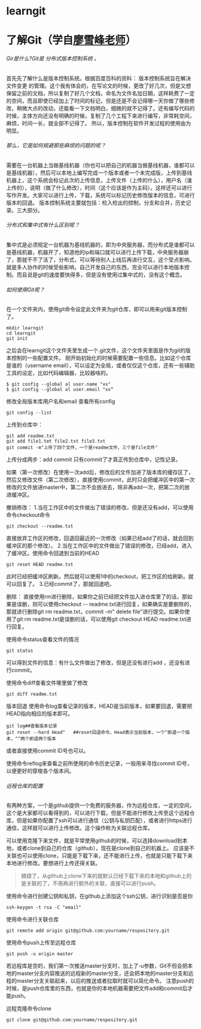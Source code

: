 # learngit
# 了解Git（学自[廖雪峰老师](https://www.liaoxuefeng.com/wiki/896043488029600/896067008724000)）
###### Gir是什么?Git是   分布式版本控制系统 。
首先先了解什么是版本控制系统。根据百度百科的资料：
版本控制系统旨在解决 文件变更 的管理。这个我有体会的，在写论文的时候，更改了好几次，但是又想保留之前的文档，所以复制了好几个文档，命名为文件名加日期，这样耗费了一定的空间，而且即使已经加上了时间的标记，但是还是不会记得哪一天你做了哪些修改，稍微大点的改动，还能看一下文档明白，细微的就不记得了。还有编写代码的时候，主体方向还没有明确的时候，复制了几个工程下来进行编写，非常耗空间，麻烦，时间一长，就全部不记得了。
所以，版本控制在软件开发过程的使用由为明显。
###### 那么，它是如何规避那些麻烦的问题的呢？
需要在一台机器上当做基线机器（你也可以把自己的机器当做基线机器，谁都可以是基线机器），然后可以本地上编写完成一个版本或者一个未完成版，上传到基线机器上，这个系统会标记此次的上传信息，上传文件（上传的什么），用户名（谁上传的），说明（做了什么修改），时间（这个应该是作为主码）。这样还可以进行写作开发。大家可以进行上传，下载，系统可以标记历史修改版本的信息，可进行版本的回退。
版本控制系统主要就包括：检入检出的控制，分支和合并，历史记录。三大部分。
###### 分布式和集中式有什么区别呢？
集中式是必须规定一台机器为基线机器的，即为中央服务器，而分布式是谁都可以是基线机器，机器开了，知道他的ip和端口就可以进行上传下载，中央服务器崩了，那就干不了活了，分布式，可以等待别人上线后再进行交互，这个受点影响。就是多人协作的时候受些影响，自己开发自己的东西，完全可以进行本地版本控制。而且说是git的速度要快得多，但是没有使用过集中式的，没有这个概念。

###### 如何使用Git呢？ 
在一个文件夹内，使用git命令设定此文件夹为git仓库，即可以用来git版本控制了。
```
mkdir learngit
cd learngit
git init
```
之后会在learngit这个文件夹里生成一个.git文件，这个文件夹里面是作为git的版本控制的一些配置文件。
刚开始初始化的时候需要配置一些信息。比如这个仓库是谁的（username email），可以设定为全局，或者仅仅这个仓库，还有一些辅助工具的设定，比如代码编辑器，比较器啥的。
```
$ git config --global al user.name "xx"
$ git config --global al user.email "xx“
```
修改全局版本库用户名和email
查看所有config
```
git config --list
```
上传到仓库中：
```
git add readme.txt 
git add file1.tet file2.txt file3.txt 
git commit -m"上传了四个文件，一个是readme文件，三个是file文件"
```
上传分成两步：add  commit
只有commit了才真正传到仓库中，记性记录。

如果（第一次修改）在使用一次add后，修改后的文件加进了版本库的缓存区了，然后又修改文件（第二次修改），直接使用commit，此时只会把缓冲区中的第一次修改的文件放进master中，第二次不会放进去，除非再add一次，把第二次的放进缓冲区。

撤销修改：
1.当在工作区中的文件做出了错误的修改，但是还没有add，可以使用命令checkout命令
```
git checkout --readme.txt
```
直接放弃工作区的修改，回退回最近的一次修改（如果已经add了的话，就会回到缓冲区的那个修改）。
2.当在工作区中的文件做出了错误的修改，已经add，进入了缓冲区。使用命令回退到当前的HEAD
```
git reset HEAD readme.txt
```
此时已经把缓冲区刷新。然后就可以使用1中的checkout，把工作区的给刷新。就可以回复了。
3.已经commit了，那就回退吧。

删除：
直接使用rm进行删除，如果你之前已经把文件加入进仓库里了的话，那如果是误删，则可以使用checkout -- readme.txt进行回复，如果确实是要删除的，那就进行删除git rm readme.txt，commit -m"  delete file"进行提交。如果你使用了git rm readme.txt是误删的话，可以使用git checkout HEAD readme.txt进行回复。

使用命令status查看文件的情况
```
git status
```
可以得到文件的信息：有什么文件做出了修改，但是还没有进行add ，还没有进行commit。

使用命令diff查看文件哪里做了修改
```
git diff readme.txt
```

版本回退
使用命令log查看记录的版本，HEAD是当前版本，如果要回退，需要把HEAD指向相应的版本即可。
```
git log##查看版本记录
git reset --hard Head^   ##reset回退命令，Head表示当前版本，一个^即退一个版本，^^两个即退两个版本
```
或者直接使用commit ID号也可以。

使用命令reflog来查看之前所使用的命令历史记录，一般用来寻找commit ID号，以便更好的穿梭各个版本间。


###### 远程仓库的配置
有两种方案，一个是github提供一个免费的服务器，作为远程仓库，一定的空间，这个是大家都可以看得到的，可以进行下载，但是不能进行修改上传至这个远程仓库，但是如果你配置了ssh可以进行通信（公钥与私钥匹配），或者进行https进行通信，这样就可以进行上传修改。这个操作称为关联远程仓库。

可以使用克隆下来文件，就是平常使用github的时候，可以选择download到本地，或者clone到自己的仓库（github），现在是clone到自己的机器上。
应该是不关联也可以使用clone，只能是下载下来，还不能进行上传，也就是只能下载下来本地进行修改。要想进行上传还得关联。
>搞错了，从github上clone下来的就默认已经下载下来的本地和github上的是关联的了，不用再进行额外的关联，直接可以进行push。

使用命令进行创建公钥和私钥，在github上添加这个ssh公钥，进行识别是否是你
```
ssh-keygen -t rsa -C "email"
```
使用命令进行关联仓库
```
git remote add origin git@github.com:yourname/respositery.git
```
使用命令push上传至远程仓库
```
git push -u origin master
```
若远程库是空的，我们第一次推送master分支时，加上了-u参数，Git不但会把本地的master分支内容推送的远程新的master分支，还会把本地的master分支和远程的master分支关联起来，以后的推送或者拉取时就可以简化命令。
注意push的时候，是push仓库里的东西，也就是你的本地机器需要把文件add和commit后才能push。

远程克隆命令clone
```
git clone git@github.com:yourname/respositery.git
```


